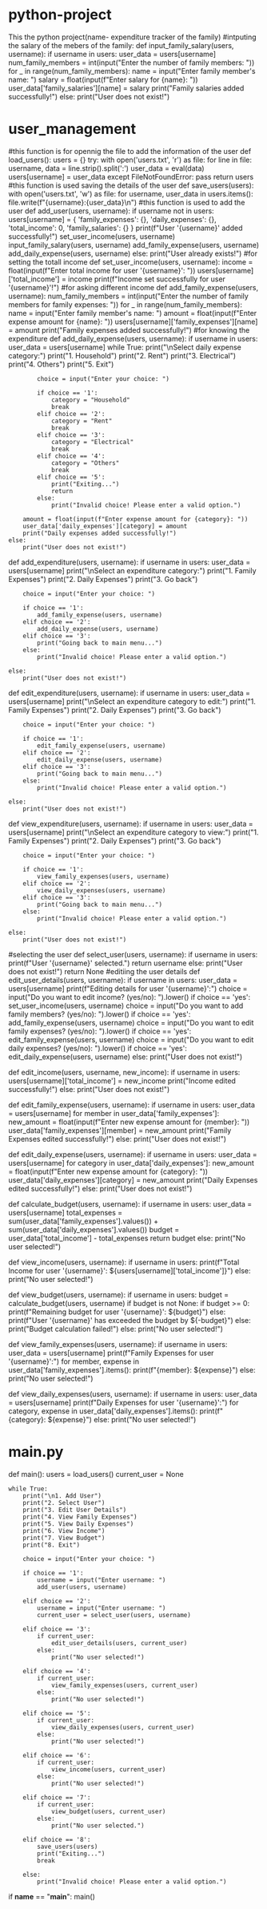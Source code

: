 # python-project
This the python project(name- expenditure tracker of the family)
#intputing the salary of the mebers of the family:
def input_family_salary(users, username):
    if username in users:
        user_data = users[username]
        num_family_members = int(input("Enter the number of family members: "))
        for _ in range(num_family_members):
            name = input("Enter family member's name: ")
            salary = float(input(f"Enter salary for {name}: "))
            user_data['family_salaries'][name] = salary
        print("Family salaries added successfully!")
    else:
        print("User does not exist!")
# user_management
#this function is for opennig the file to add the information of the user
def load_users():
    users = {}
    try:
        with open('users.txt', 'r') as file:
            for line in file:
                username, data = line.strip().split(':')
                user_data = eval(data)
                users[username] = user_data
    except FileNotFoundError:
        pass
    return users
#this function is used saving the details of the user
def save_users(users):
    with open('users.txt', 'w') as file:
        for username, user_data in users.items():
            file.write(f"{username}:{user_data}\n")
#this function is used to add the user
def add_user(users, username):
    if username not in users:
        users[username] = {
            'family_expenses': {},
            'daily_expenses': {},
            'total_income': 0,
            'family_salaries': {}
        }
        print(f"User '{username}' added successfully!")
        set_user_income(users, username)
        input_family_salary(users, username)
        add_family_expense(users, username)
        add_daily_expense(users, username)
    else:
        print("User already exists!")
#for setting the totall income
def set_user_income(users, username):
    income = float(input(f"Enter total income for user '{username}': "))
    users[username]['total_income'] = income
    print(f"Income set successfully for user '{username}'!")
#for asking different income
def add_family_expense(users, username):
    num_family_members = int(input("Enter the number of family members for family expenses: "))
    for _ in range(num_family_members):
        name = input("Enter family member's name: ")
        amount = float(input(f"Enter expense amount for {name}: "))
        users[username]['family_expenses'][name] = amount
    print("Family expenses added successfully!")
#for knowing the expenditure
def add_daily_expense(users, username):
    if username in users:
        user_data = users[username]
        while True:
            print("\nSelect daily expense category:")
            print("1. Household")
            print("2. Rent")
            print("3. Electrical")
            print("4. Others")
            print("5. Exit")

            choice = input("Enter your choice: ")

            if choice == '1':
                category = "Household"
                break
            elif choice == '2':
                category = "Rent"
                break
            elif choice == '3':
                category = "Electrical"
                break
            elif choice == '4':
                category = "Others"
                break
            elif choice == '5':
                print("Exiting...")
                return
            else:
                print("Invalid choice! Please enter a valid option.")

        amount = float(input(f"Enter expense amount for {category}: "))
        user_data['daily_expenses'][category] = amount
        print("Daily expenses added successfully!")
    else:
        print("User does not exist!")
def add_expenditure(users, username):
    if username in users:
        user_data = users[username]
        print("\nSelect an expenditure category:")
        print("1. Family Expenses")
        print("2. Daily Expenses")
        print("3. Go back")

        choice = input("Enter your choice: ")

        if choice == '1':
            add_family_expense(users, username)
        elif choice == '2':
            add_daily_expense(users, username)
        elif choice == '3':
            print("Going back to main menu...")
        else:
            print("Invalid choice! Please enter a valid option.")

    else:
        print("User does not exist!")


def edit_expenditure(users, username):
    if username in users:
        user_data = users[username]
        print("\nSelect an expenditure category to edit:")
        print("1. Family Expenses")
        print("2. Daily Expenses")
        print("3. Go back")

        choice = input("Enter your choice: ")

        if choice == '1':
            edit_family_expense(users, username)
        elif choice == '2':
            edit_daily_expense(users, username)
        elif choice == '3':
            print("Going back to main menu...")
        else:
            print("Invalid choice! Please enter a valid option.")

    else:
        print("User does not exist!")


def view_expenditure(users, username):
    if username in users:
        user_data = users[username]
        print("\nSelect an expenditure category to view:")
        print("1. Family Expenses")
        print("2. Daily Expenses")
        print("3. Go back")

        choice = input("Enter your choice: ")

        if choice == '1':
            view_family_expenses(users, username)
        elif choice == '2':
            view_daily_expenses(users, username)
        elif choice == '3':
            print("Going back to main menu...")
        else:
            print("Invalid choice! Please enter a valid option.")

    else:
        print("User does not exist!")


#selecting the user
def select_user(users, username):
    if username in users:
        print(f"User '{username}' selected.")
        return username
    else:
        print("User does not exist!")
        return None
#editiing the user details
def edit_user_details(users, username):
    if username in users:
        user_data = users[username]
        print(f"Editing details for user '{username}':")
        choice = input("Do you want to edit income? (yes/no): ").lower()
        if choice == 'yes':
            set_user_income(users, username)
        choice = input("Do you want to add family members? (yes/no): ").lower()
        if choice == 'yes':
            add_family_expense(users, username)
        choice = input("Do you want to edit family expenses? (yes/no): ").lower()
        if choice == 'yes':
            edit_family_expense(users, username)
        choice = input("Do you want to edit daily expenses? (yes/no): ").lower()
        if choice == 'yes':
            edit_daily_expense(users, username)
    else:
        print("User does not exist!")

def edit_income(users, username, new_income):
    if username in users:
        users[username]['total_income'] = new_income
        print("Income edited successfully!")
    else:
        print("User does not exist!")

def edit_family_expense(users, username):
    if username in users:
        user_data = users[username]
        for member in user_data['family_expenses']:
            new_amount = float(input(f"Enter new expense amount for {member}: "))
            user_data['family_expenses'][member] = new_amount
        print("Family Expenses edited successfully!")
    else:
        print("User does not exist!")



def edit_daily_expense(users, username):
    if username in users:
        user_data = users[username]
        for category in user_data['daily_expenses']:
            new_amount = float(input(f"Enter new expense amount for {category}: "))
            user_data['daily_expenses'][category] = new_amount
        print("Daily Expenses edited successfully!")
    else:
        print("User does not exist!")



def calculate_budget(users, username):
    if username in users:
        user_data = users[username]
        total_expenses = sum(user_data['family_expenses'].values()) + sum(user_data['daily_expenses'].values())
        budget = user_data['total_income'] - total_expenses
        return budget
    else:
        print("No user selected!")



def view_income(users, username):
    if username in users:
        print(f"Total Income for user '{username}': ${users[username]['total_income']}")
    else:
        print("No user selected!")


def view_budget(users, username):
    if username in users:
        budget = calculate_budget(users, username)
        if budget is not None:
            if budget >= 0:
                print(f"Remaining budget for user '{username}': ${budget}")
            else:
                print(f"User '{username}' has exceeded the budget by ${-budget}")
        else:
            print("Budget calculation failed!")
    else:
        print("No user selected!")

def view_family_expenses(users, username):
    if username in users:
        user_data = users[username]
        print(f"Family Expenses for user '{username}':")
        for member, expense in user_data['family_expenses'].items():
            print(f"{member}: ${expense}")
    else:
        print("No user selected!")

def view_daily_expenses(users, username):
    if username in users:
        user_data = users[username]
        print(f"Daily Expenses for user '{username}':")
        for category, expense in user_data['daily_expenses'].items():
            print(f"{category}: ${expense}")
    else:
        print("No user selected!")

# main.py
def main():
    users = load_users()
    current_user = None

    while True:
        print("\n1. Add User")
        print("2. Select User")
        print("3. Edit User Details")
        print("4. View Family Expenses")
        print("5. View Daily Expenses")
        print("6. View Income")
        print("7. View Budget")
        print("8. Exit")

        choice = input("Enter your choice: ")

        if choice == '1':
            username = input("Enter username: ")
            add_user(users, username)

        elif choice == '2':
            username = input("Enter username: ")
            current_user = select_user(users, username)

        elif choice == '3':
            if current_user:
                edit_user_details(users, current_user)
            else:
                print("No user selected!")

        elif choice == '4':
            if current_user:
                view_family_expenses(users, current_user)
            else:
                print("No user selected!")

        elif choice == '5':
            if current_user:
                view_daily_expenses(users, current_user)
            else:
                print("No user selected!")

        elif choice == '6':
            if current_user:
                view_income(users, current_user)
            else:
                print("No user selected!")

        elif choice == '7':
            if current_user:
                view_budget(users, current_user)
            else:
                print("No user selected.")

        elif choice == '8':
            save_users(users)
            print("Exiting...")
            break

        else:
            print("Invalid choice! Please enter a valid option.")

if __name__ == "__main__":
    main()
